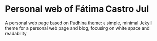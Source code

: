# Personal web of Fátima Castro Jul
A personal web page based on [Pudhina theme](https://github.com/knhash/Pudhina): a simple, minimal [Jekyll](jekyllrb.com) theme for a personal web page and blog, focusing on white space and readability


